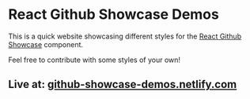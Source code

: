 # React Github Showcase Demos

This is a quick website showcasing different styles for the [React Github Showcase](https://github.com/jangerhard/react-github-showcase#readme) component.

Feel free to contribute with some styles of your own!

## Live at: [github-showcase-demos.netlify.com](https://github-showcase-demos.netlify.com)